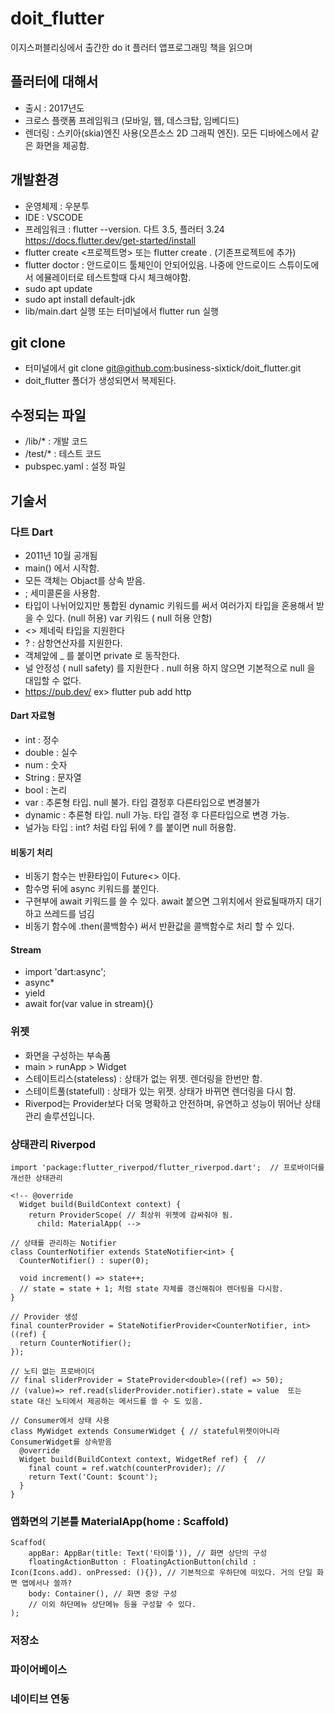 # doit_flutter
이지스퍼블리싱에서 출간한 do it 플러터 앱프로그래밍 책을 읽으며 

## 플러터에 대해서
- 출시 : 2017년도
- 크로스 플랫폼 프레임워크 (모바일, 웹, 데스크탑, 임베디드)
- 렌더링 : 스키아(skia)엔진 사용(오픈소스 2D 그래픽 엔진). 모든 디바에스에서 같은 화면을 제공함. 

## 개발환경
- 운영체제 : 우분투
- IDE : VSCODE
- 프레임워크 : flutter --version. 다트 3.5, 플러터 3.24 https://docs.flutter.dev/get-started/install
- flutter create <프로젝트명> 또는 flutter create . (기존프로젝트에 추가)
- flutter doctor : 안드로이드 툴체인이 안되어있음. 나중에 안드로이드 스튜이도에서 에뮬레이터로 테스트할때 다시 체크해야함.
- sudo apt update
- sudo apt install default-jdk
- lib/main.dart 실행 또는 터미널에서 flutter run 실행


## git clone
- 터미널에서 git clone git@github.com:business-sixtick/doit_flutter.git
- doit_flutter 폴더가 생성되면서 복제된다.

## 수정되는 파일
- /lib/* :   개발 코드
- /test/* : 테스트 코드
- pubspec.yaml : 설정 파일

## 기술서
### 다트 Dart
- 2011년 10월 공개됨
- main() 에서 시작함. 
- 모든 객체는 Objact를 상속 받음. 
- ; 세미콜론을 사용함. 
- 타입이 나뉘어있지만 통합된 dynamic 키워드를 써서 여러가지 타입을 혼용해서 받을 수 있다. (null 허용)  var 키워드 ( null 허용 안함)
- <> 제네릭 타입을 지원한다
- ? : 삼항연산자를 지원한다. 
- 객체앞에 _ 를 붙이면 private 로 동작한다. 
- 널 안정성 ( null safety) 를 지원한다 . null 허용 하지 않으면 기본적으로 null 을 대입할 수 없다. 
- https://pub.dev/    ex> flutter pub add http
#### Dart 자료형
- int : 정수
- double : 실수
- num : 숫자
- String : 문자열
- bool : 논리
- var : 추론형 타입. null 불가. 타입 결정후 다른타입으로 변경불가
- dynamic : 추론형 타입. null 가능. 타입 결정 후 다른타입으로 변경 가능. 
- 널가능 타입 : int? 처럼 타입 뒤에 ? 를 붙이면 null 허용함. 
#### 비동기 처리
- 비동기 함수는 반환타입이 Future<> 이다.
- 함수명 뒤에 async 키워드를 붙인다. 
- 구현부에  await 키워드를 쓸 수 있다. await 붙으면 그위치에서 완료될때까지 대기하고 쓰레드를 넘김 
- 비동기 함수에 .then(콜백함수) 써서 반환값을 콜백함수로 처리 할 수 있다. 
#### Stream 
- import 'dart:async';
- async*
- yield
- await for(var value in stream){}


### 위젯 
- 화면을 구성하는 부속품
- main > runApp > Widget
- 스테이트리스(stateless) : 상태가 없는 위젯. 렌더링을 한번만 함.
- 스테이트풀(statefull) : 상태가 있는 위젯. 상태가 바뀌면 렌더링을 다시 함. 
-  Riverpod는 Provider보다 더욱 명확하고 안전하며, 유연하고 성능이 뛰어난 상태 관리 솔루션입니다.

### 상태관리 Riverpod 
```
import 'package:flutter_riverpod/flutter_riverpod.dart';  // 프로바이더를 개선한 상태관리

<!-- @override
  Widget build(BuildContext context) {
    return ProviderScope( // 최상위 위젯에 감싸줘야 됨.
      child: MaterialApp( -->

// 상태를 관리하는 Notifier
class CounterNotifier extends StateNotifier<int> {
  CounterNotifier() : super(0);

  void increment() => state++;
  // state = state + 1; 처럼 state 자체를 갱신해줘야 렌더링을 다시함. 
}

// Provider 생성
final counterProvider = StateNotifierProvider<CounterNotifier, int>((ref) {
  return CounterNotifier();
});

// 노티 없는 프로바이더
// final sliderProvider = StateProvider<double>((ref) => 50);
// (value)=> ref.read(sliderProvider.notifier).state = value  또는 state 대신 노티에서 제공하는 메서드를 쓸 수 도 있음.  

// Consumer에서 상태 사용
class MyWidget extends ConsumerWidget { // stateful위젯이아니라 ConsumerWidget를 상속받음
  @override
  Widget build(BuildContext context, WidgetRef ref) {  //
    final count = ref.watch(counterProvider); // 
    return Text('Count: $count');
  }
}
```

### 앱화면의 기본틀 MaterialApp(home : Scaffold)
```
Scaffod(
    appBar: AppBar(title: Text('타이틀')), // 화면 상단의 구성
    floatingActionButton : FloatingActionButton(child : Icon(Icons.add). onPressed: (){}), // 기본적으로 우하단에 떠있다. 거의 단일 화면 앱에서나 쓸까?
    body: Container(), // 화면 중앙 구성
    // 이외 하단메뉴 상단메뉴 등을 구성할 수 있다. 
);
```

### 저장소 
### 파이어베이스
### 네이티브 연동
